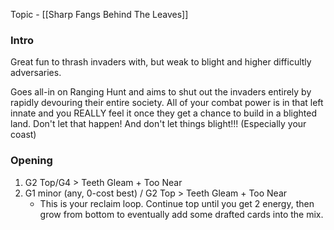 Topic - [[Sharp Fangs Behind The Leaves]]
### Intro
Great fun to thrash invaders with, but weak to blight and higher difficultly adversaries.

Goes all-in on Ranging Hunt and aims to shut out the invaders entirely by rapidly devouring their entire society. All of your combat power is in that left innate and you REALLY feel it once they get a chance to build in a blighted land. Don't let that happen! And don't let things blight!!! (Especially your coast)

### Opening
1. G2 Top/G4 > Teeth Gleam + Too Near
2. G1 minor (any, 0-cost best) / G2 Top > Teeth Gleam + Too Near
	- This is your reclaim loop. Continue top until you get 2 energy, then grow from bottom to eventually add some drafted cards into the mix.


